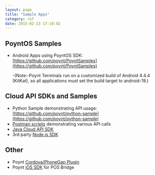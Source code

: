 ```yaml
---
layout: page
title: "Sample Apps"
category: ref
date: 2015-02-23 17:10:02
---
```


## PoyntOS Samples  

* Android Apps using PoyntOS SDK: [https://github.com/poynt/PoyntSamples](https://github.com/poynt/PoyntSamples)

  -(Note:-Poynt Terminals run on a customized build of Android 4.4.4 (KitKat), so all applications must set the build target to android-19.)



## Cloud API SDKs and Samples

* Python Sample demonstrating API usage: [https://github.com/poynt/python-sample](https://github.com/poynt/python-sample)
* [Postman scripts](https://github.com/poynt/postman-runner) demonstrating various API calls
* [Java Cloud API SDK](https://github.com/poynt/java-cloud-sdk)
* 3rd party [Node.js SDK](https://github.com/boblautenbach/POYNT_NODE)

## Other
* Poynt [Cordova/PhoneGap Plugin](https://www.npmjs.com/package/cordova-plugin-poynt)
* Poynt [iOS SDK](https://github.com/poynt/pos-connector-ios-sdk-sample) for POS Bridge

